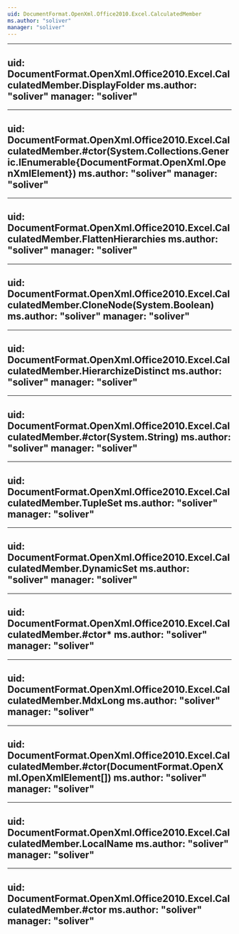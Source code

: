 ```yaml
---
uid: DocumentFormat.OpenXml.Office2010.Excel.CalculatedMember
ms.author: "soliver"
manager: "soliver"
---
```


---
uid: DocumentFormat.OpenXml.Office2010.Excel.CalculatedMember.DisplayFolder
ms.author: "soliver"
manager: "soliver"
---

---
uid: DocumentFormat.OpenXml.Office2010.Excel.CalculatedMember.#ctor(System.Collections.Generic.IEnumerable{DocumentFormat.OpenXml.OpenXmlElement})
ms.author: "soliver"
manager: "soliver"
---

---
uid: DocumentFormat.OpenXml.Office2010.Excel.CalculatedMember.FlattenHierarchies
ms.author: "soliver"
manager: "soliver"
---

---
uid: DocumentFormat.OpenXml.Office2010.Excel.CalculatedMember.CloneNode(System.Boolean)
ms.author: "soliver"
manager: "soliver"
---

---
uid: DocumentFormat.OpenXml.Office2010.Excel.CalculatedMember.HierarchizeDistinct
ms.author: "soliver"
manager: "soliver"
---

---
uid: DocumentFormat.OpenXml.Office2010.Excel.CalculatedMember.#ctor(System.String)
ms.author: "soliver"
manager: "soliver"
---

---
uid: DocumentFormat.OpenXml.Office2010.Excel.CalculatedMember.TupleSet
ms.author: "soliver"
manager: "soliver"
---

---
uid: DocumentFormat.OpenXml.Office2010.Excel.CalculatedMember.DynamicSet
ms.author: "soliver"
manager: "soliver"
---

---
uid: DocumentFormat.OpenXml.Office2010.Excel.CalculatedMember.#ctor*
ms.author: "soliver"
manager: "soliver"
---

---
uid: DocumentFormat.OpenXml.Office2010.Excel.CalculatedMember.MdxLong
ms.author: "soliver"
manager: "soliver"
---

---
uid: DocumentFormat.OpenXml.Office2010.Excel.CalculatedMember.#ctor(DocumentFormat.OpenXml.OpenXmlElement[])
ms.author: "soliver"
manager: "soliver"
---

---
uid: DocumentFormat.OpenXml.Office2010.Excel.CalculatedMember.LocalName
ms.author: "soliver"
manager: "soliver"
---

---
uid: DocumentFormat.OpenXml.Office2010.Excel.CalculatedMember.#ctor
ms.author: "soliver"
manager: "soliver"
---
